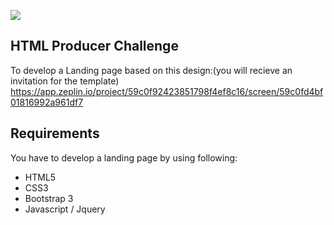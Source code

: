 ![](http://i.imgur.com/XFAzEuc.png)

## HTML Producer Challenge

To develop a Landing page based on this design:(you will recieve an invitation for the template) https://app.zeplin.io/project/59c0f92423851798f4ef8c16/screen/59c0fd4bf01816992a961df7

## Requirements

You have to develop a landing page by using following:
- HTML5
- CSS3
- Bootstrap 3
- Javascript / Jquery


